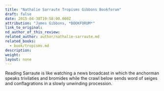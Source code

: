 ```yaml
---
title: "Nathalie Sarraute Tropisms Gibbons Bookforum"
draft: false
date: 2015-04-30T19:58:00.000Z
attribution: "James Gibbons, *BOOKFORUM*"
link_to_original:
nd_author_of_this_review:
related_author: author/nathalie-sarraute.md
related_books:
  - book/tropisms.md
description:
weight:
layout: none
---
```

Reading Sarraute is like watching a news broadcast in which the anchorman speaks trivilaties and bromides while the crawl below sends word of seiges and conflagrations in a slowly unwinding procession.


